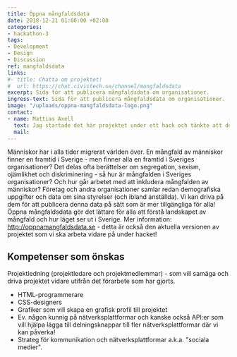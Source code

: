 ```yaml
---
title: Öppna mångfaldsdata 
date: 2018-12-21 01:00:00 +02:00
categories:
- hackathon-3
tags:
- Development
- Design
- Discussion
ref: mangfaldsdata
links:
#- title: Chatta om projektet!
#  url: https://chat.civictech.se/channel/mangfaldsdata
excerpt: Sida för att publicera mångfaldsdata om organisationer.
ingress-text: Sida för att publicera mångfaldsdata om organisationer.
image: "/uploads/oppna-mangfaldsdata-logo.png"
contact:
- name: Mattias Axell
  text: Jag startade det här projektet under ett hack och tänkte att det kunde få nytt liv under detta hack! Jag har länge varit involverad i öppna data-rörelsen och känt av hur bristen på olika aspekter av mångfald bland engagerade har hämmat utvecklingen. Som jag har förstått det behövs verkligen fler och annorlunda perspektiv i många organisationer som verkligen kan hjälpa dem att bli framgångsrika. Därför tror jag starkt på att detta projekt kan hjälpa organisationer i Sverige att bli medvetna och bättre förstå att nuvarande situation är problematisk och skadlig. Jag tror att världen utvecklas hälsosammare om fler perspektiv inkluderas genom mer jämlikhet och jämställdhet inom organisationer! 
  mail: 
---
```

Människor har i alla tider migrerat världen över. En mångfald av människor finner en framtid i Sverige - men finner alla en framtid i Sveriges organisationer? Det delas ofta berättelser om segregation, sexism, ojämlikhet och diskriminering - så hur är mångfalden i Sveriges organisationer? Och hur går arbetet med att inkludera mångfalden av människor? Företag och andra organisationer samlar redan demografiska uppgifter och data om sina styrelser (och ibland anställda). Vi kan driva på dem för att publicera denna data på sätt som är mer tillgängliga för alla! Öppna mångfaldsdata gör det lättare för alla att förstå landskapet av mångfald och hur läget ser ut i Sverige. Mer information: http://oppnamangfaldsdata.se - detta är också den aktuella versionen av projektet som vi ska arbeta vidare på under hacket!

## Kompetenser som önskas
Projektledning (projektledare och projektmedlemmar) - som vill samäga och driva projektet vidare utifrån det förarbete som har gjorts. 
- HTML-programmerare
- CSS-designers 
- Grafiker som vill skapa en grafisk profil till projektet 
- Ev. någon kunnig på nätverksplattformar och kanske också API:er som vill hjälpa lägga till delningsknappar till fler nätverksplattformar där vi kan påverka! 
- Strateg för kommunikation och nätverksplattformar a.k.a. "sociala medier".
